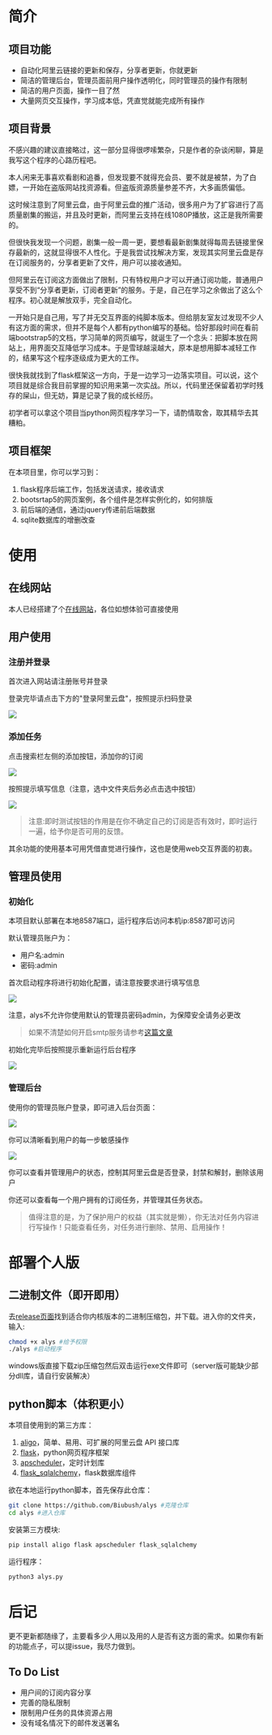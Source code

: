 # 简介
## 项目功能

- 自动化阿里云链接的更新和保存，分享者更新，你就更新
- 简洁的管理后台，管理员面前用户操作透明化，同时管理员的操作有限制
- 简洁的用户页面，操作一目了然
- 大量网页交互操作，学习成本低，凭直觉就能完成所有操作

## 项目背景
不感兴趣的建议直接略过，这一部分显得很啰嗦繁杂，只是作者的杂谈闲聊，算是我写这个程序的心路历程吧。

本人闲来无事喜欢看剧和追番，但发现要不就得充会员、要不就是被禁，为了白嫖，一开始在盗版网站找资源看。但盗版资源质量参差不齐，大多画质偏低。

这时候注意到了阿里云盘，由于阿里云盘的推广活动，很多用户为了扩容进行了高质量剧集的搬运，并且及时更新，而阿里云支持在线1080P播放，这正是我所需要的。

但很快我发现一个问题，剧集一般一周一更，要想看最新剧集就得每周去链接里保存最新的，这就显得很不人性化。于是我尝试找解决方案，发现其实阿里云盘是存在订阅服务的，分享者更新了文件，用户可以接收通知。

但阿里云在订阅这方面做出了限制，只有特权用户才可以开通订阅功能，普通用户享受不到“分享者更新，订阅者更新”的服务。于是，自己在学习之余做出了这么个程序。初心就是解放双手，完全自动化。

一开始只是自己用，写了并无交互界面的纯脚本版本。但给朋友室友过发现不少人有这方面的需求，但并不是每个人都有python编写的基础。恰好那段时间在看前端bootstrap5的文档，学习简单的网页编写，就诞生了一个念头：把脚本放在网站上，用界面交互降低学习成本。于是雪球越滚越大，原本是想用脚本减轻工作的，结果写这个程序逐级成为更大的工作。

很快我就找到了flask框架这一方向，于是一边学习一边落实项目。可以说，这个项目就是综合我目前掌握的知识用来第一次实战。所以，代码里还保留着初学时残存的屎山，但无妨，算是记录了我的成长经历。

初学者可以拿这个项目当python网页程序学习一下，请酌情取舍，取其精华去其糟粕。

## 项目框架
在本项目里，你可以学习到：
1. flask程序后端工作，包括发送请求，接收请求
2. bootsrtap5的网页案例，各个组件是怎样实例化的，如何排版
3. 前后端的通信，通过jquery传递前后端数据
4. sqlite数据库的增删改查

# 使用

## 在线网站
本人已经搭建了个[在线网站](https://alys.biubush.cn)，各位如想体验可直接使用

## 用户使用

### 注册并登录

首次进入网站请注册账号并登录

登录完毕请点击下方的"登录阿里云盘"，按照提示扫码登录

![](https://pan.biubush.cn/d/img/login.png)

### 添加任务

点击搜索栏左侧的添加按钮，添加你的订阅

![](https://pan.biubush.cn/d/img/addbtn.png)

按照提示填写信息（注意，选中文件夹后务必点击选中按钮）

![](https://pan.biubush.cn/d/img/addsub.png)

> 注意:即时测试按钮的作用是在你不确定自己的订阅是否有效时，即时运行一遍，给予你是否可用的反馈。

其余功能的使用基本可用凭借直觉进行操作，这也是使用web交互界面的初衷。

## 管理员使用

### 初始化

本项目默认部署在本地8587端口，运行程序后访问本机ip:8587即可访问

默认管理员账户为：

- 用户名:admin
- 密码:admin

首次启动程序将进行初始化配置，请注意按要求进行填写信息

![](https://pan.biubush.cn/d/img/startup1.png)

注意，alys不允许你使用默认的管理员密码admin，为保障安全请务必更改

> 如果不清楚如何开启smtp服务请参考[这篇文章](https://zhuanlan.zhihu.com/p/551399559)

初始化完毕后按照提示重新运行后台程序

![](https://pan.biubush.cn/d/img/startup2.png)

### 管理后台

使用你的管理员账户登录，即可进入后台页面：

![](https://pan.biubush.cn/d/img/adminlog.png)

你可以清晰看到用户的每一步敏感操作

![](https://pan.biubush.cn/d/img/manager.png)

你可以查看并管理用户的状态，控制其阿里云盘是否登录，封禁和解封，删除该用户

你还可以查看每一个用户拥有的订阅任务，并管理其任务状态。

> 值得注意的是，为了保护用户的权益（其实就是懒），你无法对任务内容进行写操作！只能查看任务，对任务进行删除、禁用、启用操作！

# 部署个人版
## 二进制文件（即开即用）

去[release页面](https://github.com/Biubush/alys/releases)找到适合你内核版本的二进制压缩包，并下载。进入你的文件夹，输入:

```bash
chmod +x alys #给予权限
./alys #启动程序
```

windows版直接下载zip压缩包然后双击运行exe文件即可（server版可能缺少部分dll库，请自行安装解决）

## python脚本（体积更小）

本项目使用到的第三方库：
1. [aligo](https://github.com/foyoux/aligo)，简单、易用、可扩展的阿里云盘 API 接口库
2. [flask](https://github.com/pallets/flask)，python网页程序框架
3. [apscheduler](https://github.com/agronholm/apscheduler)，定时计划库
4. [flask_sqlalchemy](https://github.com/pallets-eco/flask-sqlalchemy)，flask数据库组件

欲在本地运行python脚本，首先保存此仓库：

```bash
git clone https://github.com/Biubush/alys #克隆仓库
cd alys #进入仓库
```

安装第三方模块:

```bash
pip install aligo flask apscheduler flask_sqlalchemy
```

运行程序：

```bash
python3 alys.py
```

# 后记

更不更新都随缘了，主要看多少人用以及用的人是否有这方面的需求。如果你有新的功能点子，可以提issue，我尽力做到。

## To Do List

- 用户间的订阅内容分享
- 完善的隐私限制
- 限制用户任务的具体资源占用
- 没有域名情况下的邮件发送署名
